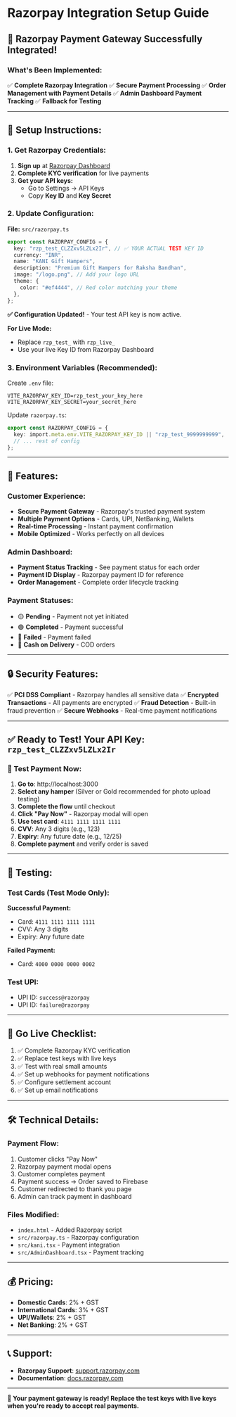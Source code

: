 # Razorpay Integration Setup Guide

## 🚀 **Razorpay Payment Gateway Successfully Integrated!**

### **What's Been Implemented:**

✅ **Complete Razorpay Integration**
✅ **Secure Payment Processing**
✅ **Order Management with Payment Details**
✅ **Admin Dashboard Payment Tracking**
✅ **Fallback for Testing**

---

## **🔧 Setup Instructions:**

### **1. Get Razorpay Credentials:**

1. **Sign up** at [Razorpay Dashboard](https://dashboard.razorpay.com/)
2. **Complete KYC verification** for live payments
3. **Get your API keys:**
   - Go to Settings → API Keys
   - Copy **Key ID** and **Key Secret**

### **2. Update Configuration:**

**File:** `src/razorpay.ts`

```typescript
export const RAZORPAY_CONFIG = {
  key: "rzp_test_CLZZxv5LZLx2Ir", // ✅ YOUR ACTUAL TEST KEY ID
  currency: "INR",
  name: "KANI Gift Hampers",
  description: "Premium Gift Hampers for Raksha Bandhan",
  image: "/logo.png", // Add your logo URL
  theme: {
    color: "#ef4444", // Red color matching your theme
  },
};
```

**✅ Configuration Updated!** - Your test API key is now active.

**For Live Mode:**

- Replace `rzp_test_` with `rzp_live_`
- Use your live Key ID from Razorpay Dashboard

### **3. Environment Variables (Recommended):**

Create `.env` file:

```env
VITE_RAZORPAY_KEY_ID=rzp_test_your_key_here
VITE_RAZORPAY_KEY_SECRET=your_secret_here
```

Update `razorpay.ts`:

```typescript
export const RAZORPAY_CONFIG = {
  key: import.meta.env.VITE_RAZORPAY_KEY_ID || "rzp_test_9999999999",
  // ... rest of config
};
```

---

## **🎯 Features:**

### **Customer Experience:**

- **Secure Payment Gateway** - Razorpay's trusted payment system
- **Multiple Payment Options** - Cards, UPI, NetBanking, Wallets
- **Real-time Processing** - Instant payment confirmation
- **Mobile Optimized** - Works perfectly on all devices

### **Admin Dashboard:**

- **Payment Status Tracking** - See payment status for each order
- **Payment ID Display** - Razorpay payment ID for reference
- **Order Management** - Complete order lifecycle tracking

### **Payment Statuses:**

- 🟡 **Pending** - Payment not yet initiated
- 🟢 **Completed** - Payment successful
- 🔴 **Failed** - Payment failed
- 🔵 **Cash on Delivery** - COD orders

---

## **🔒 Security Features:**

✅ **PCI DSS Compliant** - Razorpay handles all sensitive data
✅ **Encrypted Transactions** - All payments are encrypted
✅ **Fraud Detection** - Built-in fraud prevention
✅ **Secure Webhooks** - Real-time payment notifications

---

## **✅ Ready to Test! Your API Key: `rzp_test_CLZZxv5LZLx2Ir`**

### **🧪 Test Payment Now:**

1. **Go to**: http://localhost:3000
2. **Select any hamper** (Silver or Gold recommended for photo upload testing)
3. **Complete the flow** until checkout
4. **Click "Pay Now"** - Razorpay modal will open
5. **Use test card**: `4111 1111 1111 1111`
6. **CVV**: Any 3 digits (e.g., 123)
7. **Expiry**: Any future date (e.g., 12/25)
8. **Complete payment** and verify order is saved

---

## **📱 Testing:**

### **Test Cards (Test Mode Only):**

**Successful Payment:**

- Card: `4111 1111 1111 1111`
- CVV: Any 3 digits
- Expiry: Any future date

**Failed Payment:**

- Card: `4000 0000 0000 0002`

### **Test UPI:**

- UPI ID: `success@razorpay`
- UPI ID: `failure@razorpay`

---

## **🚀 Go Live Checklist:**

1. ✅ Complete Razorpay KYC verification
2. ✅ Replace test keys with live keys
3. ✅ Test with real small amounts
4. ✅ Set up webhooks for payment notifications
5. ✅ Configure settlement account
6. ✅ Set up email notifications

---

## **🛠️ Technical Details:**

### **Payment Flow:**

1. Customer clicks "Pay Now"
2. Razorpay payment modal opens
3. Customer completes payment
4. Payment success → Order saved to Firebase
5. Customer redirected to thank you page
6. Admin can track payment in dashboard

### **Files Modified:**

- `index.html` - Added Razorpay script
- `src/razorpay.ts` - Razorpay configuration
- `src/kani.tsx` - Payment integration
- `src/AdminDashboard.tsx` - Payment tracking

---

## **💰 Pricing:**

- **Domestic Cards**: 2% + GST
- **International Cards**: 3% + GST
- **UPI/Wallets**: 2% + GST
- **Net Banking**: 2% + GST

---

## **📞 Support:**

- **Razorpay Support**: [support.razorpay.com](https://support.razorpay.com/)
- **Documentation**: [docs.razorpay.com](https://docs.razorpay.com/)

---

**🎉 Your payment gateway is ready! Replace the test keys with live keys when you're ready to accept real payments.**
